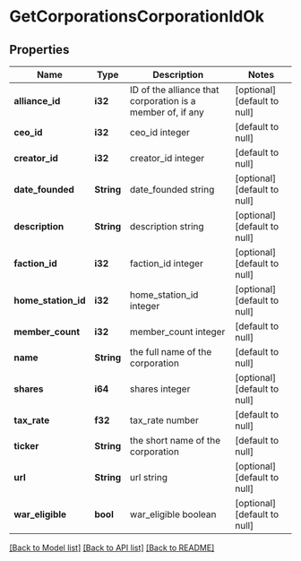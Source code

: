 # GetCorporationsCorporationIdOk

## Properties
Name | Type | Description | Notes
------------ | ------------- | ------------- | -------------
**alliance_id** | **i32** | ID of the alliance that corporation is a member of, if any | [optional] [default to null]
**ceo_id** | **i32** | ceo_id integer | [default to null]
**creator_id** | **i32** | creator_id integer | [default to null]
**date_founded** | **String** | date_founded string | [optional] [default to null]
**description** | **String** | description string | [optional] [default to null]
**faction_id** | **i32** | faction_id integer | [optional] [default to null]
**home_station_id** | **i32** | home_station_id integer | [optional] [default to null]
**member_count** | **i32** | member_count integer | [default to null]
**name** | **String** | the full name of the corporation | [default to null]
**shares** | **i64** | shares integer | [optional] [default to null]
**tax_rate** | **f32** | tax_rate number | [default to null]
**ticker** | **String** | the short name of the corporation | [default to null]
**url** | **String** | url string | [optional] [default to null]
**war_eligible** | **bool** | war_eligible boolean | [optional] [default to null]

[[Back to Model list]](../README.md#documentation-for-models) [[Back to API list]](../README.md#documentation-for-api-endpoints) [[Back to README]](../README.md)


